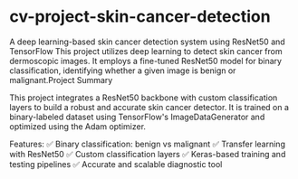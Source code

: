 # cv-project-skin-cancer-detection
A deep learning-based skin cancer detection system using ResNet50 and TensorFlow This project utilizes deep learning to detect skin cancer from dermoscopic images. It employs a fine-tuned ResNet50 model for binary classification, identifying whether a given image is benign or malignant.Project Summary

This project integrates a ResNet50 backbone with custom classification layers to build a robust and accurate skin cancer detector. It is trained on a binary-labeled dataset using TensorFlow's ImageDataGenerator and optimized using the Adam optimizer.

Features:
✅ Binary classification: benign vs malignant
✅ Transfer learning with ResNet50
✅ Custom classification layers
✅ Keras-based training and testing pipelines
✅ Accurate and scalable diagnostic tool
